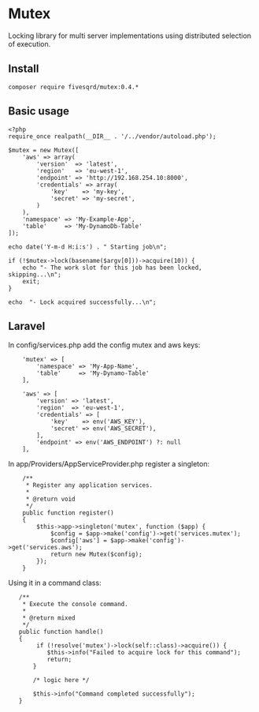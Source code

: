 # Mutex
Locking library for multi server implementations using distributed selection of execution.

## Install ##

```composer require fivesqrd/mutex:0.4.*```

## Basic usage ##
```
<?php
require_once realpath(__DIR__ . '/../vendor/autoload.php');

$mutex = new Mutex([
    'aws' => array(
        'version'  => 'latest',
        'region'   => 'eu-west-1',
        'endpoint' => 'http://192.168.254.10:8000',
        'credentials' => array(
            'key'    => 'my-key',
            'secret' => 'my-secret',
        )
    ),
    'namespace' => 'My-Example-App',
    'table'     => 'My-DynamoDb-Table' 
]);

echo date('Y-m-d H:i:s') . " Starting job\n";

if (!$mutex->lock(basename($argv[0]))->acquire(10)) {
    echo "- The work slot for this job has been locked, skipping...\n";
    exit;
}

echo  "- Lock acquired successfully...\n";
```

## Laravel ##

In config/services.php add the config mutex and aws keys:
```
 	'mutex' => [
        'namespace' => 'My-App-Name',
        'table'     => 'My-Dynamo-Table'
    ],

    'aws' => [
        'version' => 'latest',
        'region'  => 'eu-west-1',
        'credentials' => [
            'key'    => env('AWS_KEY'),
            'secret' => env('AWS_SECRET'),
        ],
        'endpoint' => env('AWS_ENDPOINT') ?: null
    ],
```

In app/Providers/AppServiceProvider.php register a singleton:
```
  	/**
     * Register any application services.
     *
     * @return void
     */
    public function register()
    {
        $this->app->singleton('mutex', function ($app) {
            $config = $app->make('config')->get('services.mutex');
            $config['aws'] = $app->make('config')->get('services.aws');
            return new Mutex($config);
        });
    }
 ```

Using it in a command class:
 ```
    /**
     * Execute the console command.
     *
     * @return mixed
     */
    public function handle()
    {
		 if (!resolve('mutex')->lock(self::class)->acquire()) {
		    $this->info("Failed to acquire lock for this command");
		    return;
		}

		/* logic here */

		$this->info("Command completed successfully");
	}
```
